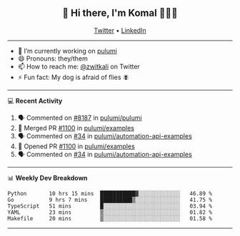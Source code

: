 <h2 align="center"> 👋 Hi there, I'm Komal 🧑🏾‍💻 </h2>
<p align="center">
    <a href="https://twitter.com/zwitkali">Twitter</a> •
    <a href="https://www.linkedin.com/in/komal-ali/">LinkedIn</a>
</p>

--------

- 🔭 I’m currently working on [pulumi](https://github.com/pulumi/pulumi)
- 😄 Pronouns: they/them
- 📫 How to reach me: [@zwitkali](https://twitter.com/zwitkali) on Twitter
- ⚡ Fun fact: My dog is afraid of flies 🪰

--------
💻 **Recent Activity**

<!--START_SECTION:activity-->
1. 🗣 Commented on [#8187](https://github.com/pulumi/pulumi/issues/8187) in [pulumi/pulumi](https://github.com/pulumi/pulumi)
2. 🎉 Merged PR [#1100](https://github.com/pulumi/examples/pull/1100) in [pulumi/examples](https://github.com/pulumi/examples)
3. 🗣 Commented on [#34](https://github.com/pulumi/automation-api-examples/issues/34) in [pulumi/automation-api-examples](https://github.com/pulumi/automation-api-examples)
4. 💪 Opened PR [#1100](https://github.com/pulumi/examples/pull/1100) in [pulumi/examples](https://github.com/pulumi/examples)
5. 🗣 Commented on [#34](https://github.com/pulumi/automation-api-examples/issues/34) in [pulumi/automation-api-examples](https://github.com/pulumi/automation-api-examples)
<!--END_SECTION:activity-->

--------

📊 **Weekly Dev Breakdown**
<!--START_SECTION:waka-->
```text
Python       10 hrs 15 mins  ███████████▓░░░░░░░░░░░░░   46.89 % 
Go           9 hrs 7 mins    ██████████▒░░░░░░░░░░░░░░   41.75 % 
TypeScript   51 mins         █░░░░░░░░░░░░░░░░░░░░░░░░   03.94 % 
YAML         23 mins         ▒░░░░░░░░░░░░░░░░░░░░░░░░   01.82 % 
Makefile     20 mins         ▒░░░░░░░░░░░░░░░░░░░░░░░░   01.58 % 
```
<!--END_SECTION:waka-->

--------
